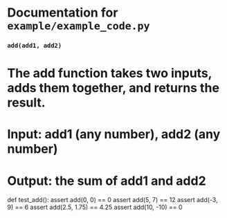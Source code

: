 # Documentation for `example/example_code.py`

### `add(add1, add2)`
# The add function takes two inputs, adds them together, and returns the result.
# Input: add1 (any number), add2 (any number)
# Output: the sum of add1 and add2

def test_add():
    assert add(0, 0) == 0
    assert add(5, 7) == 12
    assert add(-3, 9) == 6
    assert add(2.5, 1.75) == 4.25
    assert add(10, -10) == 0


